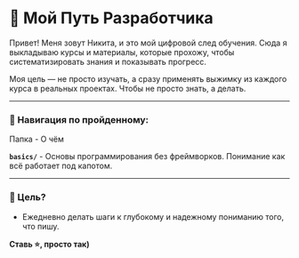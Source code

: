 # 🧠 Мой Путь Разработчика

Привет! Меня зовут Никита, и это мой цифровой след обучения. Сюда я выкладываю курсы и материалы, которые прохожу, чтобы систематизировать знания и показывать прогресс.

Моя цель — не просто изучать, а сразу применять выжимку из каждого курса в реальных проектах. Чтобы не просто знать, а делать.

---

### 📁 Навигация по пройденному:

Папка - О чём 

**`basics/`** - Основы программирования без фреймворков. Понимание как всё работает под капотом.

---

### 🚀 Цель?
- Ежедневно делать шаги к глубокому и надежному пониманию того, что пишу. 

**Ставь ⭐️, просто так)**